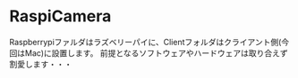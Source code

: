 # RaspiCamera
Raspberrypiファルダはラズベリーパイに、Clientフォルダはクライアント側(今回はMac)に設置します。
前提となるソフトウェアやハードウェアは取り合えず割愛します・・・

